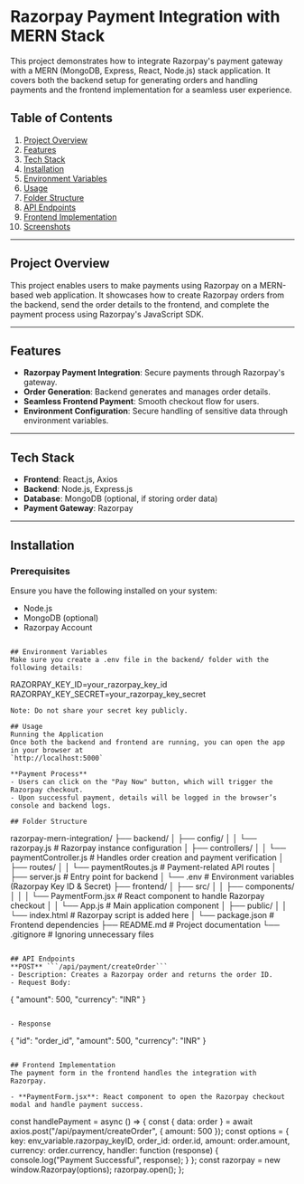 # Razorpay Payment Integration with MERN Stack

This project demonstrates how to integrate Razorpay's payment gateway with a MERN (MongoDB, Express, React, Node.js) stack application. It covers both the backend setup for generating orders and handling payments and the frontend implementation for a seamless user experience.

## Table of Contents
1. [Project Overview](#project-overview)
2. [Features](#features)
3. [Tech Stack](#tech-stack)
4. [Installation](#installation)
5. [Environment Variables](#environment-variables)
6. [Usage](#usage)
7. [Folder Structure](#folder-structure)
8. [API Endpoints](#api-endpoints)
9. [Frontend Implementation](#frontend-implementation)
10. [Screenshots](#screenshots)

---

## Project Overview

This project enables users to make payments using Razorpay on a MERN-based web application. It showcases how to create Razorpay orders from the backend, send the order details to the frontend, and complete the payment process using Razorpay's JavaScript SDK.

---

## Features

- **Razorpay Payment Integration**: Secure payments through Razorpay's gateway.
- **Order Generation**: Backend generates and manages order details.
- **Seamless Frontend Payment**: Smooth checkout flow for users.
- **Environment Configuration**: Secure handling of sensitive data through environment variables.

---

## Tech Stack

- **Frontend**: React.js, Axios
- **Backend**: Node.js, Express.js
- **Database**: MongoDB (optional, if storing order data)
- **Payment Gateway**: Razorpay

---

## Installation

### Prerequisites

Ensure you have the following installed on your system:
- Node.js
- MongoDB (optional)
- Razorpay Account

```

## Environment Variables
Make sure you create a .env file in the backend/ folder with the following details:
```
RAZORPAY_KEY_ID=your_razorpay_key_id
RAZORPAY_KEY_SECRET=your_razorpay_key_secret
```
Note: Do not share your secret key publicly.

## Usage
Running the Application
Once both the backend and frontend are running, you can open the app in your browser at
`http://localhost:5000`

**Payment Process**
- Users can click on the "Pay Now" button, which will trigger the Razorpay checkout.
- Upon successful payment, details will be logged in the browser’s console and backend logs.

## Folder Structure

```
razorpay-mern-integration/
├── backend/
│   ├── config/
│   │   └── razorpay.js   # Razorpay instance configuration
│   ├── controllers/
│   │   └── paymentController.js   # Handles order creation and payment verification
│   ├── routes/
│   │   └── paymentRoutes.js   # Payment-related API routes
│   ├── server.js   # Entry point for backend
│   └── .env   # Environment variables (Razorpay Key ID & Secret)
├── frontend/
│   ├── src/
│   │   ├── components/
│   │   │   └── PaymentForm.jsx   # React component to handle Razorpay checkout
│   │   └── App.js   # Main application component
│   ├── public/
│   │   └── index.html   # Razorpay script is added here
│   └── package.json   # Frontend dependencies
├── README.md   # Project documentation
└── .gitignore   # Ignoring unnecessary files
```

## API Endpoints
**POST** ```/api/payment/createOrder```
- Description: Creates a Razorpay order and returns the order ID.
- Request Body:
```
{
  "amount": 500,
  "currency": "INR"
}
```

- Response
```
{
  "id": "order_id",
  "amount": 500,
  "currency": "INR"
}
```

## Frontend Implementation
The payment form in the frontend handles the integration with Razorpay.

- **PaymentForm.jsx**: React component to open the Razorpay checkout modal and handle payment success.
```
const handlePayment = async () => {
  const { data: order } = await axios.post("/api/payment/createOrder", { amount: 500 });
  const options = {
    key: env_variable.razorpay_keyID,
    order_id: order.id,
    amount: order.amount,
    currency: order.currency,
    handler: function (response) {
      console.log("Payment Successful", response);
    }
  };
  const razorpay = new window.Razorpay(options);
  razorpay.open();
};
```
